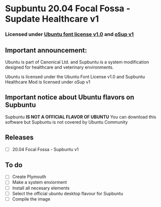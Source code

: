 # Supbuntu 20.04 Focal Fossa - Supdate Healthcare v1
### Licensed under [Ubuntu font license v1.0](https://supbuntu.github.io/ubuntu-font-license) and [oSup v1](https://supbuntu.github.io/os-license)
## Important announcement:
Ubuntu is part of Canonical Ltd. and Supbuntu is a system modification designed for healthcare and veterinary environments.

Ubuntu is licensed under the Ubuntu Font License v1.0 and Supbuntu Healthcare Mod is licensed under oSup v1

## Important notice about Ubuntu flavors on Supbuntu
Supbuntu **IS NOT A OFFICIAL FLAVOR OF UBUNTU** 
You can download this software but Supbuntu is not covered by Ubuntu Community

## Releases

 - [ ] 20.04 Focal Fossa - Supbuntu v1

## To do

 - [ ] Create Plymouth
 - [ ] Make a system enviorment
 - [ ] Install all necesary elements
 - [ ] Select the official ubuntu desktop flavour for Supbuntu
 - [ ] Compile the image
